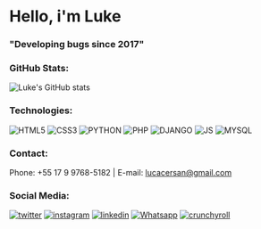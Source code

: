 # Hello, i'm Luke

### "Developing bugs since 2017"

### GitHub Stats:

![Luke's GitHub stats](https://github-readme-stats.vercel.app/api?username=ocerqueira&show_icons=true&theme=dracula)


### Technologies:

<div>
  <img alt="HTML5" src="https://img.shields.io/badge/HTML5-E34F26?style=for-the-badge&logo=html5&logoColor=white" />
  <img alt="CSS3" src="https://img.shields.io/badge/CSS3-1572B6?style=for-the-badge&logo=css3&logoColor=white" />
  <img alt="PYTHON" src="https://img.shields.io/badge/Python-14354C?style=for-the-badge&logo=python&logoColor=white" />
  <img alt="PHP" src="https://img.shields.io/badge/PHP-777BB4?style=for-the-badge&logo=php&logoColor=white" />
  <img alt="DJANGO" src="https://img.shields.io/badge/Django-092E20?style=for-the-badge&logo=django&logoColor=white" />
  <img alt="JS" src="https://img.shields.io/badge/JavaScript-323330?style=for-the-badge&logo=javascript&logoColor=F7DF1E" />
  <img alt="MYSQL" src="https://img.shields.io/badge/MySQL-00000F?style=for-the-badge&logo=mysql&logoColor=white" />
</div>

### Contact: 

Phone: +55 17 9 9768-5182 | E-mail: lucacersan@gmail.com

### Social Media:

[![twitter](https://img.shields.io/badge/Twitter-1DA1F2?style=for-the-badge&logo=twitter&logoColor=white)](https://twitter.com/tiuluque)
[![instagram](https://img.shields.io/badge/Instagram-E4405F?style=for-the-badge&logo=instagram&logoColor=white)](https://www.instagram.com/lucacersan)
[![linkedin](https://img.shields.io/badge/LinkedIn-0077B5?style=for-the-badge&logo=linkedin&logoColor=white)](https://www.linkedin.com/in/ocerqueira/)
[![Whatsapp](https://img.shields.io/badge/WhatsApp-25D366?style=for-the-badge&logo=whatsapp&logoColor=white)](https://wa.me/5517997685182)
[![crunchyroll](https://img.shields.io/badge/Crunchyroll-F47521?style=for-the-badge&logo=crunchyroll&logoColor=white)](https://www.crunchyroll.com/user/Tio-Luke)
